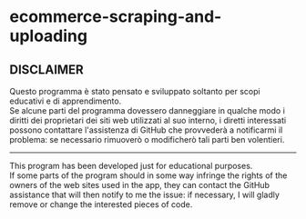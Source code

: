 # ecommerce-scraping-and-uploading

## DISCLAIMER

Questo programma è stato pensato e sviluppato soltanto per scopi educativi e di apprendimento.<br>
Se alcune parti del programma dovessero danneggiare in qualche modo i diritti dei proprietari dei siti web utilizzati al suo interno, i diretti interessati possono contattare l'assistenza di GitHub 
che provvederà a notificarmi il problema: se necessario rimuoverò o modificherò tali parti ben volentieri.

------------------------

This program has been developed just for educational purposes.<br>
If some parts of the program should in some way infringe the rights of the owners of the web sites used in the app, they can contact the GitHub
assistance that will then notify to me the issue: if necessary, I will gladly remove or change the interested pieces of code.
